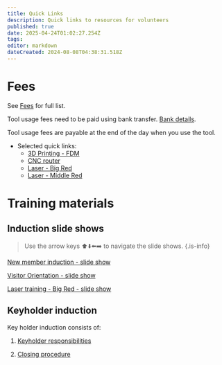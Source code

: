 ```yaml
---
title: Quick Links
description: Quick links to resources for volunteers
published: true
date: 2025-04-24T01:02:27.254Z
tags: 
editor: markdown
dateCreated: 2024-08-08T04:38:31.518Z
---
```


# Fees

See [Fees](/docs/policies/fees) for full list.

Tool usage fees need to be paid using bank transfer. [Bank details](/docs/committee/bank_details).

Tool usage fees are payable at the end of the day when you use the tool.

* Selected quick links:
  * [3D Printing - FDM](/docs/policies/fees#h-3d-printer-fdm)
  * [CNC router](/docs/policies/fees#cnc-router-swarf-o-mat)
  * [Laser - Big Red](/docs/policies/fees#laser-cutter-big-red)
  * [Laser - Middle Red](/docs/policies/fees#laser-cutter-middle-red)

# Training materials

## Induction slide shows

> Use the arrow keys ⬆️⬇️⬅️➡️ to navigate the slide shows.
{.is-info}

[New member induction - slide show](https://slides.artifactory.org.au/orientation#/title-slide)

[Visitor Orientation - slide show](https://slides.artifactory.org.au/visitor_orientation#/title-slide)

[Laser training - Big Red - slide show](https://slides.artifactory.org.au/machine_big-red#/title-slide)

## Keyholder induction

Key holder induction consists of:

1. [Keyholder responsibilities](/docs/policies/keyholder_responsibilities)

2. [Closing procedure](/docs/committee/lockup)